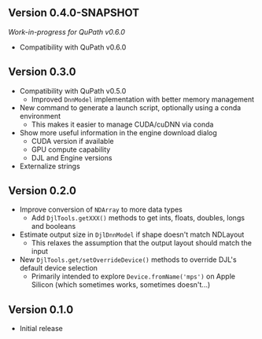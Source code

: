 ## Version 0.4.0-SNAPSHOT

*Work-in-progress for QuPath v0.6.0*

* Compatibility with QuPath v0.6.0


## Version 0.3.0

* Compatibility with QuPath v0.5.0
  * Improved `DnnModel` implementation with better memory management
* New command to generate a launch script, optionally using a conda environment
  * This makes it easier to manage CUDA/cuDNN via conda
* Show more useful information in the engine download dialog
  * CUDA version if available
  * GPU compute capability
  * DJL and Engine versions
* Externalize strings

## Version 0.2.0

* Improve conversion of `NDArray` to more data types
  * Add `DjlTools.getXXX()` methods to get ints, floats, doubles, longs and booleans
* Estimate output size in `DjlDnnModel` if shape doesn't match NDLayout
  * This relaxes the assumption that the output layout should match the input
* New `DjlTools.get/setOverrideDevice()` methods to override DJL's default device selection
  * Primarily intended to explore `Device.fromName('mps')` on Apple Silicon (which sometimes works, sometimes doesn't...)

## Version 0.1.0

* Initial release